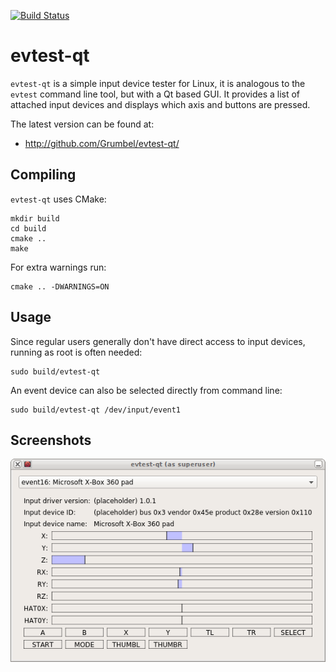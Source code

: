 [![Build Status](https://travis-ci.org/Grumbel/evtest-qt.svg?branch=master)](https://travis-ci.org/Grumbel/evtest-qt)

evtest-qt
=========

`evtest-qt` is a simple input device tester for Linux, it is analogous
to the `evtest` command line tool, but with a Qt based GUI. It
provides a list of attached input devices and displays which axis and
buttons are pressed.

The latest version can be found at:

 * http://github.com/Grumbel/evtest-qt/


Compiling
---------

`evtest-qt` uses CMake:

    mkdir build
    cd build
    cmake ..
    make

For extra warnings run:

    cmake .. -DWARNINGS=ON


Usage
-----

Since regular users generally don't have direct access to input
devices, running as root is often needed:

    sudo build/evtest-qt

An event device can also be selected directly from command line:

    sudo build/evtest-qt /dev/input/event1


Screenshots
-----------

![screenshot](screenshot.png)
